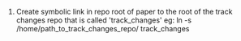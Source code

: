 1. Create symbolic link in repo root of paper to the root of the track changes repo that is called 'track_changes' eg: 
   ln -s /home/path_to_track_changes_repo/ track_changes
